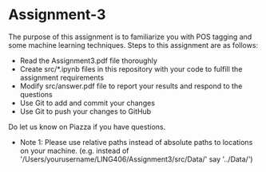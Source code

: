 # Assignment-3

The purpose of this assignment is to familiarize you with POS tagging and some machine learning techniques.
Steps to this assignment are as follows:
  * Read the Assignment3.pdf file thoroughly
  * Create src/*.ipynb files in this repository with your code to fulfill the assignment requirements
  * Modify src/answer.pdf file to report your results and respond to the questions
  * Use Git to add and commit your changes
  * Use Git to push your changes to GitHub
  
Do let us know on Piazza if you have questions.

* Note 1: Please use relative paths instead of absolute paths to locations on your machine. (e.g. instead of '/Users/yourusername/LING406/Assignment3/src/Data/' say '../Data/')
